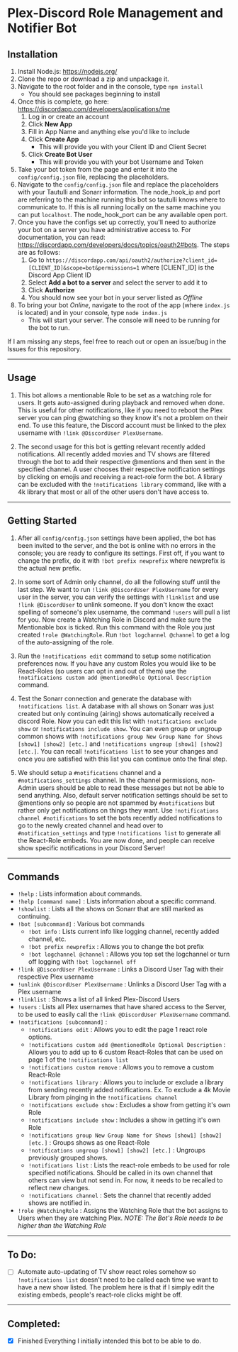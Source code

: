 # Plex-Discord Role Management and Notifier Bot

## Installation

1. Install Node.js: https://nodejs.org/
2. Clone the repo or download a zip and unpackage it.
3. Navigate to the root folder and in the console, type `npm install`
    * You should see packages beginning to install
4. Once this is complete, go here: https://discordapp.com/developers/applications/me
    1. Log in or create an account
    2. Click **New App**
    3. Fill in App Name and anything else you'd like to include
    4. Click **Create App**
        * This will provide you with your Client ID and Client Secret
    5. Click **Create Bot User**
        * This will provide you with your bot Username and Token
5. Take your bot token from the page and enter it into the `config/config.json` file, replacing the placeholders.
6. Navigate to the `config/config.json` file and replace the placeholders with your Tautulli and Sonarr information. The node_hook_ip and port are referring to the machine running this bot so tautulli knows where to communicate to. If this is all running locally on the same machine you can put `localhost`. The node_hook_port can be any available open port.
7. Once you have the configs set up correctly, you'll need to authorize your bot on a server you have administrative access to.  For documentation, you can read: https://discordapp.com/developers/docs/topics/oauth2#bots.  The steps are as follows:
    1. Go to `https://discordapp.com/api/oauth2/authorize?client_id=[CLIENT_ID]&scope=bot&permissions=1` where [CLIENT_ID] is the Discord App Client ID
    2. Select **Add a bot to a server** and select the server to add it to
    3. Click **Authorize**
    4. You should now see your bot in your server listed as *Offline*
9. To bring your bot *Online*, navigate to the root of the app (where `index.js` is located) and in your console, type `node index.js`
    * This will start your server.  The console will need to be running for the bot to run.

If I am missing any steps, feel free to reach out or open  an issue/bug in the Issues for this repository.

***

## Usage

1. This bot allows a mentionable Role to be set as a watching role for users. It gets auto-assigned during playback and removed when done. This is useful for other notifications, like if you need to reboot the Plex server you can ping @watching so they know it's not a problem on their end. To use this feature, the Discord account must be linked to the plex username with `!link @DiscordUser PlexUsername`. 

2. The second usage for this bot is getting relevant recently added notifications. All recently added movies and TV shows are filtered through the bot to add their respective @mentions and then sent in the specified channel. A user chooses their respective notification settings by clicking on emojis and receiving a react-role form the bot. A library can be excluded with the `!notifications library` command, like with a 4k library that most or all of the other users don't have access to.

***
## Getting Started

1. After all `config/config.json` settings have been applied, the bot has been invited to the server, and the bot is online with no errors in the console; you are ready to configure its settings. First off, if you want to change the prefix, do it with `!bot prefix newprefix` where newprefix is the actual new prefix.

2. In some sort of Admin only channel, do all the following stuff until the last step. We want to run `!link @DiscordUser PlexUsername` for every user in the server, you can verify the settings with `!linklist` and use `!link @DiscordUser` to unlink someone. If you don't know the exact spelling of someone's plex username, the command `!users` will pull a list for you. Now create a Watching Role in Discord and make sure the Mentionable box is ticked. Run this command with the Role you just created `!role @WatchingRole`. Run `!bot logchannel @channel` to get a log of the auto-assigning of the role.

3. Run the `!notifications edit` command to setup some notification preferences now. If you have any custom Roles you would like to be React-Roles (so users can opt in and out of them) use the `!notifications custom add @mentionedRole Optional Description` command.

4. Test the Sonarr connection and generate the database with `!notifications list`. A database with all shows on Sonarr was just created but only continuing (airing) shows automatically received a discord Role. Now you can edit this list with `!notifications exclude show` or `!notifications include show`. You can even group or ungroup common shows with `!notifications group New Group Name for Shows [show1] [show2] [etc.]` and `!notifications ungroup [show1] [show2] [etc.]`. You can recall `!notifications list` to see your changes and once you are satisfied with this list you can continue onto the final step.

5. We should setup a `#notifications` channel and a `#notifications_settings` channel. In the channel permissions, non-Admin users should be able to read these messages but not be able to send anything. Also, default server notification settings should be set to @mentions only so people are not spammed by `#notifications` but rather only get notifications on things they want. Use `!notifications channel #notifications` to set the bots recently added notifications to go to the newly created channel and head over to `#notification_settings` and type `!notifications list` to generate all the React-Role embeds. You are now done, and people can receive show specific notifications in your Discord Server!

***

## Commands
-  `!help` : Lists information about commands.
-  `!help [command name]` : Lists information about a specific command.
-  `!showlist` :  Lists all the shows on Sonarr that are still marked as continuing.
-  `!bot [subcommand]` : Various bot commands
      - `!bot info` : Lists current info like logging channel, recently added channel, etc.
      - `!bot prefix newprefix` : Allows you to change the bot prefix
      - `!bot logchannel @channel` : Allows you top set the logchannel or turn off logging with `!bot logchannel off`
-  `!link @DiscordUser PlexUsername` : Links a Discord User Tag with their respective Plex username
-  `!unlink @DiscordUser PlexUsername` : Unlinks a Discord User Tag with a Plex username
-  `!linklist` : Shows a list of all linked Plex-Discord Users
-  `!users` : Lists all Plex usernames that have shared access to the  Server, to be used to easily call the `!link @DiscordUser PlexUsername` command.
-  `!notifications [subcommand]` : 
      - `!notifications edit` : Allows you to edit the page 1 react role options.
      - `!notifications custom add @mentionedRole Optional Description` : Allows you to add up to 6 custom React-Roles that can be used on page 1 of the `!notifications list` 
      - `!notifications custom remove` : Allows you to remove a custom React-Role
      - `!notifications library` : Allows you to include or exclude a library from sending recently added notifications. Ex. To exclude a 4k Movie Library from pinging in the `!notifications channel`
      - `!notifications exclude show` : Excludes a show from getting it's own Role
      - `!notifications include show` : Includes a show in getting it's own Role
      - `!notifications group New Group Name for Shows [show1] [show2] [etc.]` : Groups shows as one React-Role
      - `!notifications ungroup [show1] [show2] [etc.]` : Ungroups previously grouped shows.
      - `!notifications list` : Lists the react-role embeds to be used for role specified notifications. Should be called in its own channel that others can view but not send in. For now, it needs to be recalled to reflect new changes.
      - `!notifications channel` : Sets the channel that recently added shows are notified in.
-  `!role @WatchingRole` : Assigns the Watching Role that the bot assigns to Users when they are watching Plex. *NOTE: The Bot's Role needs to be higher than the Watching Role*

***

## To Do:
* [ ] Automate auto-updating of TV show react roles somehow so `!notifications list` doesn't need to be called each time we want to have a new show listed. The problem here is that if I simply edit the existing embeds, people's react-role clicks might be off.

***

## Completed:
* [x] Finished Everything I initially intended this bot to be able to do.

